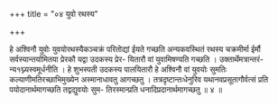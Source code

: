 +++
title = "०४ युवो रथस्य"

+++

हे अश्विनौ युवोः युवयोरथस्यैकञ्चक्रं परितोद्यां ईयते गच्छति अन्यकवस्थितं रथस्य चक्रमीर्मा ईर्मौ सर्वस्यान्तर्यामितया प्रेरकौ यद्वा उदकस्य प्रेर- यितारौ वां युवामिषण्यति गच्छति । उक्तार्थेमत्रान्तरं-न्य१घ्न्यस्वमूर्धनीति । हे शुभस्पती उदकस्य पालयितारौ हे अश्विनौ वां युवयोः सुमतिः कल्याणीमतिरच्छाभिमुख्येन अस्मानाधावतु आगच्छतु । तत्रदृष्टान्तःधेनुरिव यथानवप्रसूतागौर्वत्सं प्रति पयोदानार्थमागच्छति तद्वद्युवयोः सुम- तिरस्मान्प्रति धनादिप्रदानार्थमागच्छतु ॥ ४ ॥